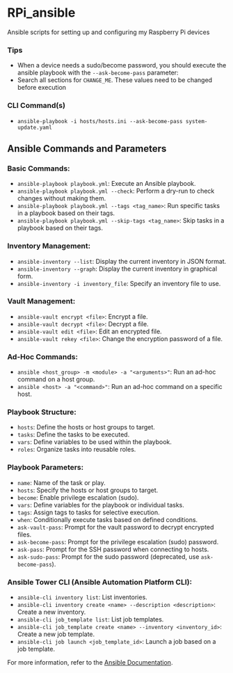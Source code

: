 # RPi_ansible
Ansible scripts for setting up and configuring my Raspberry Pi devices

### Tips
- When a device needs a sudo/become password, you should execute the ansible playbook with the `--ask-become-pass` parameter:
- Search all sections for `CHANGE_ME`. These values need to be changed before execution

### CLI Command(s)
- `ansible-playbook -i hosts/hosts.ini --ask-become-pass system-update.yaml`



## Ansible Commands and Parameters

### Basic Commands:
- `ansible-playbook playbook.yml`: Execute an Ansible playbook.
- `ansible-playbook playbook.yml --check`: Perform a dry-run to check changes without making them.
- `ansible-playbook playbook.yml --tags <tag_name>`: Run specific tasks in a playbook based on their tags.
- `ansible-playbook playbook.yml --skip-tags <tag_name>`: Skip tasks in a playbook based on their tags.

### Inventory Management:
- `ansible-inventory --list`: Display the current inventory in JSON format.
- `ansible-inventory --graph`: Display the current inventory in graphical form.
- `ansible-inventory -i inventory_file`: Specify an inventory file to use.

### Vault Management:
- `ansible-vault encrypt <file>`: Encrypt a file.
- `ansible-vault decrypt <file>`: Decrypt a file.
- `ansible-vault edit <file>`: Edit an encrypted file.
- `ansible-vault rekey <file>`: Change the encryption password of a file.

### Ad-Hoc Commands:
- `ansible <host_group> -m <module> -a "<arguments>"`: Run an ad-hoc command on a host group.
- `ansible <host> -a "<command>"`: Run an ad-hoc command on a specific host.

### Playbook Structure:
- `hosts`: Define the hosts or host groups to target.
- `tasks`: Define the tasks to be executed.
- `vars`: Define variables to be used within the playbook.
- `roles`: Organize tasks into reusable roles.

### Playbook Parameters:
- `name`: Name of the task or play.
- `hosts`: Specify the hosts or host groups to target.
- `become`: Enable privilege escalation (sudo).
- `vars`: Define variables for the playbook or individual tasks.
- `tags`: Assign tags to tasks for selective execution.
- `when`: Conditionally execute tasks based on defined conditions.
- `ask-vault-pass`: Prompt for the vault password to decrypt encrypted files.
- `ask-become-pass`: Prompt for the privilege escalation (sudo) password.
- `ask-pass`: Prompt for the SSH password when connecting to hosts.
- `ask-sudo-pass`: Prompt for the sudo password (deprecated, use `ask-become-pass`).

### Ansible Tower CLI (Ansible Automation Platform CLI):
- `ansible-cli inventory list`: List inventories.
- `ansible-cli inventory create <name> --description <description>`: Create a new inventory.
- `ansible-cli job_template list`: List job templates.
- `ansible-cli job_template create <name> --inventory <inventory_id>`: Create a new job template.
- `ansible-cli job launch <job_template_id>`: Launch a job based on a job template.

For more information, refer to the [Ansible Documentation](https://docs.ansible.com/).
